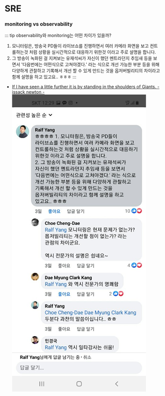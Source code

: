 # SRE 
### monitoring vs observability
::: tip observability와 monitoring는 어떤 차이가 있을까?
1. 모니터링은, 방송국 PD들이 라이브쇼를 진행하면서 여러 카메라 화면을 보고 컨트롤하는것 처럼 상황을 실시간적으로 대응하기 위한것 이라고 주로 설명을 합니다.
2. 그 방송이 녹화된 걸 지켜보는 유재석씨가 자신이 했던 멘트라던지 추임새 등을 보면서 '다음번에는 어떤식으로 고쳐야겠다.' 라는 식으로 개선 가능한 부분 등을 위해 다양하게 관찰하고 기록해서 개선 할 수 있게 만드는 것을 옵저버빌리티의 차이라고 함께 설명을 하고 있고요.. ㅎㅎㅎ
:::
-  [If I have seen a little further it is by standing in the shoulders of Giants. - issack newton -](https://dayofblog.pe.kr/758)
![observability vs monitoring](../../../../images/tech/observabilityVSmonitoring.jpeg)